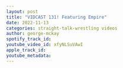 ```yaml
---
layout: post
title: "VIDCAST 131! Featuring Empire"
date: 2022-11-13
categories: straight-talk-wrestling videos
author: george-mckay
spotify_track_id: 
youtube_video_id: xfyNLSuVAwI
apple_track_id: 
youtube_metadata: 
---
```

